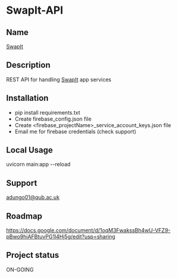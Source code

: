 # SwapIt-API

## Name

[SwapIt](https://gitlab2.eeecs.qub.ac.uk/40253397/swapit)

## Description

REST API for handling [SwapIt](https://gitlab2.eeecs.qub.ac.uk/40253397/swapit) app services

## Installation

- pip install requirements.txt
- Create firebase_config.json file
- Create <firebase_projectName>\_service_account_keys.json file
- Email me for firebase credentials (check support)

## Local Usage

uvicorn main:app --reload

## Support

adungo01@qub.ac.uk

## Roadmap

https://docs.google.com/document/d/1oqM3FwakssBh4wU-VFZ9-pBwo9hiAFBtuvPG1l4Hj5g/edit?usp=sharing

## Project status

ON-GOING
